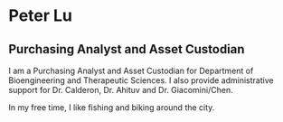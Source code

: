 # Peter Lu
## Purchasing Analyst and Asset Custodian

I am a Purchasing Analyst and Asset Custodian for Department of Bioengineering and Therapeutic Sciences. I also provide administrative support for Dr. Calderon, Dr. Ahituv and Dr. Giacomini/Chen.
 
In my free time, I like fishing and biking around the city.